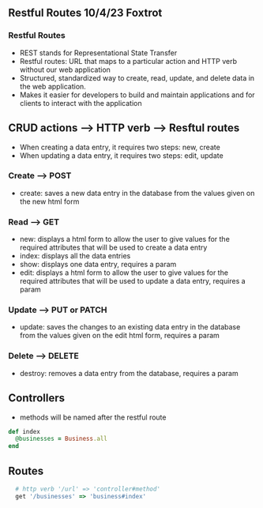 ## Restful Routes 10/4/23 Foxtrot

### Restful Routes
- REST stands for Representational State Transfer
- Restful routes: URL that maps to a particular action and HTTP verb without our web application
- Structured, standardized way to create, read, update, and delete data in the web application.
- Makes it easier for developers to build and maintain applications and for clients to interact with the application

## CRUD actions --> HTTP verb --> Resftul routes

- When creating a data entry, it requires two steps: new, create
- When updating a data entry, it requires two steps: edit, update

### Create --> POST
- create: saves a new data entry in the database from the values given on the new html form

### Read --> GET
- new: displays a html form to allow the user to give values for the required attributes that will be used to create a data entry
- index: displays all the data entries
- show: displays one data entry, requires a param
- edit: displays a html form to allow the user to give values for the required attributes that will be used to update a data entry, requires a param

### Update --> PUT or PATCH
- update: saves the changes to an existing data entry in the database from the values given on the edit html form, requires a param

### Delete --> DELETE
- destroy: removes a data entry from the database, requires a param

## Controllers
- methods will be named after the restful route
```rb
def index
  @businesses = Business.all
end
```

## Routes
```rb
  # http verb '/url' => 'controller#method'
  get '/businesses' => 'business#index'
```